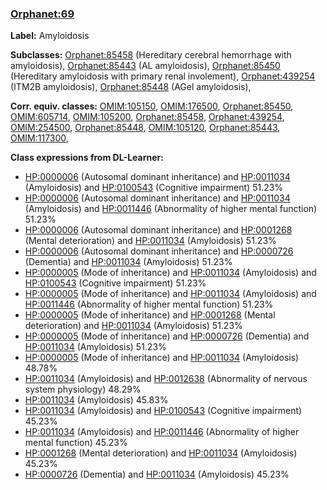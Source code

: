 
### [Orphanet:69](http://www.orpha.net/ORDO/Orphanet_69)
**Label:** Amyloidosis

**Subclasses:** [Orphanet:85458](http://www.orpha.net/ORDO/Orphanet_85458) (Hereditary cerebral hemorrhage with amyloidosis), [Orphanet:85443](http://www.orpha.net/ORDO/Orphanet_85443) (AL amyloidosis), [Orphanet:85450](http://www.orpha.net/ORDO/Orphanet_85450) (Hereditary amyloidosis with primary renal involement), [Orphanet:439254](http://www.orpha.net/ORDO/Orphanet_439254) (ITM2B amyloidosis), [Orphanet:85448](http://www.orpha.net/ORDO/Orphanet_85448) (AGel amyloidosis), 

**Corr. equiv. classes:** [OMIM:105150](http://purl.obolibrary.org/obo/OMIM_105150), [OMIM:176500](http://purl.obolibrary.org/obo/OMIM_176500), [Orphanet:85450](http://www.orpha.net/ORDO/Orphanet_85450), [OMIM:605714](http://purl.obolibrary.org/obo/OMIM_605714), [OMIM:105200](http://purl.obolibrary.org/obo/OMIM_105200), [Orphanet:85458](http://www.orpha.net/ORDO/Orphanet_85458), [Orphanet:439254](http://www.orpha.net/ORDO/Orphanet_439254), [OMIM:254500](http://purl.obolibrary.org/obo/OMIM_254500), [Orphanet:85448](http://www.orpha.net/ORDO/Orphanet_85448), [OMIM:105120](http://purl.obolibrary.org/obo/OMIM_105120), [Orphanet:85443](http://www.orpha.net/ORDO/Orphanet_85443), [OMIM:117300](http://purl.obolibrary.org/obo/OMIM_117300), 

**Class expressions from DL-Learner:**

- [HP:0000006](http://purl.obolibrary.org/obo/HP_0000006) (Autosomal dominant inheritance) and [HP:0011034](http://purl.obolibrary.org/obo/HP_0011034) (Amyloidosis) and [HP:0100543](http://purl.obolibrary.org/obo/HP_0100543) (Cognitive impairment) 51.23%
- [HP:0000006](http://purl.obolibrary.org/obo/HP_0000006) (Autosomal dominant inheritance) and [HP:0011034](http://purl.obolibrary.org/obo/HP_0011034) (Amyloidosis) and [HP:0011446](http://purl.obolibrary.org/obo/HP_0011446) (Abnormality of higher mental function) 51.23%
- [HP:0000006](http://purl.obolibrary.org/obo/HP_0000006) (Autosomal dominant inheritance) and [HP:0001268](http://purl.obolibrary.org/obo/HP_0001268) (Mental deterioration) and [HP:0011034](http://purl.obolibrary.org/obo/HP_0011034) (Amyloidosis) 51.23%
- [HP:0000006](http://purl.obolibrary.org/obo/HP_0000006) (Autosomal dominant inheritance) and [HP:0000726](http://purl.obolibrary.org/obo/HP_0000726) (Dementia) and [HP:0011034](http://purl.obolibrary.org/obo/HP_0011034) (Amyloidosis) 51.23%
- [HP:0000005](http://purl.obolibrary.org/obo/HP_0000005) (Mode of inheritance) and [HP:0011034](http://purl.obolibrary.org/obo/HP_0011034) (Amyloidosis) and [HP:0100543](http://purl.obolibrary.org/obo/HP_0100543) (Cognitive impairment) 51.23%
- [HP:0000005](http://purl.obolibrary.org/obo/HP_0000005) (Mode of inheritance) and [HP:0011034](http://purl.obolibrary.org/obo/HP_0011034) (Amyloidosis) and [HP:0011446](http://purl.obolibrary.org/obo/HP_0011446) (Abnormality of higher mental function) 51.23%
- [HP:0000005](http://purl.obolibrary.org/obo/HP_0000005) (Mode of inheritance) and [HP:0001268](http://purl.obolibrary.org/obo/HP_0001268) (Mental deterioration) and [HP:0011034](http://purl.obolibrary.org/obo/HP_0011034) (Amyloidosis) 51.23%
- [HP:0000005](http://purl.obolibrary.org/obo/HP_0000005) (Mode of inheritance) and [HP:0000726](http://purl.obolibrary.org/obo/HP_0000726) (Dementia) and [HP:0011034](http://purl.obolibrary.org/obo/HP_0011034) (Amyloidosis) 51.23%
- [HP:0000005](http://purl.obolibrary.org/obo/HP_0000005) (Mode of inheritance) and [HP:0011034](http://purl.obolibrary.org/obo/HP_0011034) (Amyloidosis) 48.78%
- [HP:0011034](http://purl.obolibrary.org/obo/HP_0011034) (Amyloidosis) and [HP:0012638](http://purl.obolibrary.org/obo/HP_0012638) (Abnormality of nervous system physiology) 48.29%
- [HP:0011034](http://purl.obolibrary.org/obo/HP_0011034) (Amyloidosis) 45.83%
- [HP:0011034](http://purl.obolibrary.org/obo/HP_0011034) (Amyloidosis) and [HP:0100543](http://purl.obolibrary.org/obo/HP_0100543) (Cognitive impairment) 45.23%
- [HP:0011034](http://purl.obolibrary.org/obo/HP_0011034) (Amyloidosis) and [HP:0011446](http://purl.obolibrary.org/obo/HP_0011446) (Abnormality of higher mental function) 45.23%
- [HP:0001268](http://purl.obolibrary.org/obo/HP_0001268) (Mental deterioration) and [HP:0011034](http://purl.obolibrary.org/obo/HP_0011034) (Amyloidosis) 45.23%
- [HP:0000726](http://purl.obolibrary.org/obo/HP_0000726) (Dementia) and [HP:0011034](http://purl.obolibrary.org/obo/HP_0011034) (Amyloidosis) 45.23%


